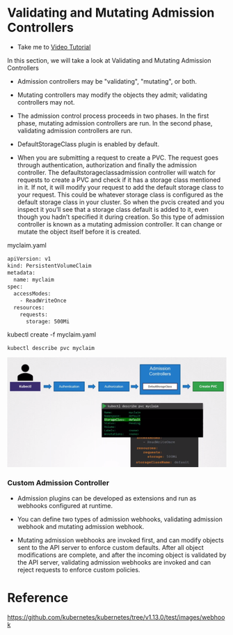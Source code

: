 # Validating and Mutating Admission Controllers
  - Take me to [Video Tutorial](https://kodekloud.com/courses/1378608/lectures/31704474)

In this section, we will take a look at Validating and Mutating Admission Controllers

  - Admission controllers may be "validating", "mutating", or both.

  - Mutating controllers may modify the objects they admit; validating controllers may not.

  - The admission control process proceeds in two phases. In the first phase, mutating admission controllers are run. In the second phase, validating admission controllers are run.

  - DefaultStorageClass plugin is enabled by default.

  - When you are submitting a request to create a PVC. The request goes through authentication, authorization and finally the admission controller. The defaultstorageclassadmission controller will watch for requests to create a PVC and check if it has a storage class mentioned in it. If not, it will modify your request to add the default storage class to your request. This could be whatever storage class is configured as the default storage class in your cluster. So when the pvcis created and you inspect it you’ll see that a storage class default is added to it, even though you hadn’t specified it during creation. So this type of admission controller is known as a mutating admission controller. It can change or mutate the object itself before it is created.

myclaim.yaml

    apiVersion: v1
    kind: PersistentVolumeClaim
    metadata:
      name: myclaim
    spec:
      accessModes:
        - ReadWriteOnce
      resources:
        requests:
          storage: 500Mi  



  kubectl create -f myclaim.yaml

    kubectl describe pvc myclaim

  ![adm1](../../images/adm1.png)


### Custom Admission Controller

 - Admission plugins can be developed as extensions and run as webhooks configured at runtime.

 -  You can define two types of admission webhooks, validating admission webhook and mutating admission webhook.

 - Mutating admission webhooks are invoked first, and can modify objects sent to the API server to enforce custom defaults. After all object modifications are complete, and after the incoming object is validated by the API server, validating admission webhooks are invoked and can reject requests to enforce custom policies.


 # Reference

 https://github.com/kubernetes/kubernetes/tree/v1.13.0/test/images/webhook
